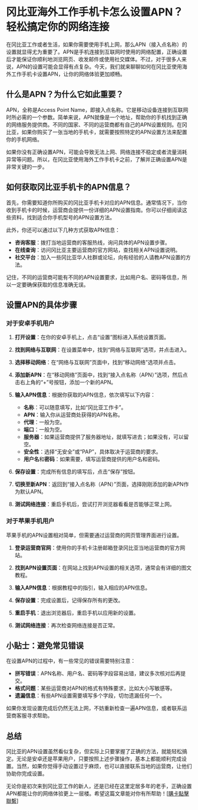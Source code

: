 # 冈比亚海外工作手机卡怎么设置APN？轻松搞定你的网络连接

在冈比亚工作或者生活，如果你需要使用手机上网，那么APN（接入点名称）的设置就显得尤为重要了。APN是手机连接到互联网时使用的网络配置，正确设置后才能保证你顺利地浏览网页、收发邮件或使用社交媒体。不过，对于很多人来说，APN的设置可能会显得有点复杂。今天，我们就来聊聊如何在冈比亚使用海外工作手机卡设置APN，让你的网络体验更加顺畅。

## 什么是APN？为什么它如此重要？

APN，全称是Access Point Name，即接入点名称。它是移动设备连接到互联网时所必需的一个参数。简单来说，APN就像是一个地址，帮助你的手机找到正确的网络服务提供商。不同的国家、不同的运营商都有自己的APN设置规则。在冈比亚，如果你购买了一张当地的手机卡，就需要按照特定的APN设置方法来配置你的手机网络。

如果你没有正确设置APN，可能会导致无法上网、网络连接不稳定或者流量消耗异常等问题。所以，在冈比亚使用海外工作手机卡之前，了解并正确设置APN是非常关键的一步。

## 如何获取冈比亚手机卡的APN信息？

首先，你需要知道你所购买的冈比亚手机卡对应的APN信息。通常情况下，当你收到手机卡的时候，运营商会提供一份详细的APN设置指南。你可以仔细阅读这些资料，找到适合你手机型号的APN设置方法。

此外，你还可以通过以下几种方式获取APN信息：

- **咨询客服**：拨打当地运营商的客服热线，询问具体的APN设置步骤。
- **在线查询**：访问冈比亚主要运营商的官方网站，查找相关APN设置说明。
- **社交平台**：加入一些冈比亚华人社群或论坛，向有经验的人请教APN设置的方法。

记住，不同的运营商可能有不同的APN设置要求，比如用户名、密码等信息，所以一定要确保获取的信息准确无误。

## 设置APN的具体步骤

### 对于安卓手机用户

1. **打开设置**：在你的安卓手机上，点击“设置”图标进入系统设置页面。
   
2. **找到网络与互联网**：在设置菜单中，找到“网络与互联网”选项，并点击进入。

3. **选择移动网络**：在“网络与互联网”页面中，找到“移动网络”选项并点击。

4. **添加新APN**：在“移动网络”页面中，找到“接入点名称（APN）”选项，然后点击右上角的“+”号按钮，添加一个新的APN。

5. **输入APN信息**：根据你获取的APN信息，依次填写以下内容：
   - **名称**：可以随意填写，比如“冈比亚工作卡”。
   - **APN**：输入你从运营商处获得的APN名称。
   - **代理**：一般为空。
   - **端口**：一般为空。
   - **服务器**：如果运营商提供了服务器地址，就填写进去；如果没有，可以留空。
   - **安全性**：选择“无安全”或“PAP”，具体取决于运营商的要求。
   - **用户名**和**密码**：如果需要，填写运营商提供的用户名和密码。

6. **保存设置**：完成所有信息的填写后，点击“保存”按钮。

7. **切换至新APN**：返回到“接入点名称（APN）”页面，选择刚刚添加的新APN作为默认APN。

8. **测试网络连接**：重启手机后，尝试打开浏览器看看是否能够正常上网。

### 对于苹果手机用户

苹果手机的APN设置相对简单，但需要通过运营商的网页管理界面进行设置。

1. **登录运营商官网**：使用你的手机卡注册邮箱登录冈比亚当地运营商的官方网站。

2. **找到APN设置页面**：在网站上找到APN设置的相关选项，通常会有详细的图文教程。

3. **输入APN信息**：根据教程中的指引，输入相应的APN信息。

4. **保存设置**：完成设置后，记得保存所有的更改。

5. **重启手机**：退出浏览器后，重启手机以应用新的设置。

6. **测试网络连接**：再次检查网络连接是否正常。

## 小贴士：避免常见错误

在设置APN的过程中，有一些常见的错误需要特别注意：

- **拼写错误**：APN名称、用户名、密码等字段容易出错，建议多次核对后再提交。
- **格式问题**：某些运营商对APN的格式有特殊要求，比如大小写敏感等。
- **遗漏信息**：有些APN设置需要填写多个字段，切勿遗漏任何一个。

如果你发现设置完成后仍然无法上网，不妨重新检查一遍APN信息，或者联系运营商客服寻求帮助。

## 总结

冈比亚的APN设置虽然看似复杂，但实际上只要掌握了正确的方法，就能轻松搞定。无论是安卓还是苹果用户，只要按照上述步骤操作，基本上都能顺利完成设置。当然，如果你觉得手动设置过于麻烦，也可以直接联系当地的运营商，让他们协助你完成设置。

无论你是初次来到冈比亚工作的新人，还是已经在这里定居多年的老手，正确设置APN都能让你的网络体验更上一层楼。希望这篇文章能对你有所帮助！[[購卡點擊聯繫](https://t.me/s/esim1088)]